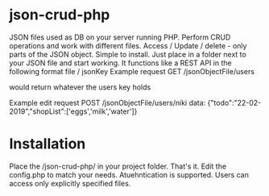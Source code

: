 # json-crud-php
JSON files used as DB on your server running PHP. Perform CRUD operations and work with different files. Access / Update / delete - only parts of the JSON object. Simple to install. Just place in a folder next to your JSON file and start working. 
It functions like a REST API in the following format file / jsonKey
Example request
GET /jsonObjectFile/users

would return whatever the users key holds

Example edit request
  POST /jsonObjectFile/users/niki
  data: {"todo":"22-02-2019","shopList":['eggs','milk','water']}



# Installation
Place the /json-crud-php/ in your project folder.  That's it.  Edit the config.php to match your needs. 
Atuehntication is supported. Users can access only explicitly specified files. 
